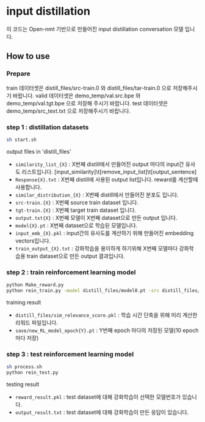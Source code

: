 # input distillation
이 코드는 Open-nmt 기반으로 만들어진 input distillation conversation 모델 입니다.


## How to use

### Prepare
train 데이터셋은 distill_files/src-train.0 와 distill_files/tar-train.0 으로 저장해주시기 바랍니다.
valid 데이터셋은 demo_temp/val.src.bpe 와 demo_temp/val.tgt.bpe 으로 저장해 주시기 바랍니다.
test 데이터셋은 demo_temp/src_text.txt 으로 저장해주시기 바랍니다.

### step 1 : distillation datasets
```bash
sh start.sh
```

output files in 'distill_files'

* `similarity_list_{X}` : X번째 distill에서 만들어진 output 마다의 input간 유사도 리스트입니다. 
    [input_similarity]\t[remove_input_list]\t[output_sentence]
* `Response{X}.txt` : X번째 distill에 사용된 output list입니다. reward를 계산할때 사용합니다.
* `similar_distribution_{X}` : X번째 distill에서 만들어진 분포도 입니다.
* `src-train.{X}` : X번째 source train dataset 입니다.
* `tgt-train.{X}` : X번째 target train dataset 입니다.
* `output.txt{X}` : X번째 모델이 X번째 dataset으로 만든 output 입니다.
* `model{X}.pt` : X번째 dataset으로 학습된 모델입니다.
* `input_emb_{X}.pkl` : input간의 유사도를 계산하기 위해 만들어진 embedding vectors입니다.
* `train_output_{X}.txt` : 강화학습을 용이하게 하기위해 X번째 모델마다 강화학습용 train dataset으로 만든 output 결과입니다.

### step 2 : train reinforcement learning model
```bash
python Make_reward.py
python rein_train.py -model distill_files/model0.pt -src distill_files/src-train.0
```

training result

* `distill_files/sim_relevance_score.pkl` : 학습 시간 단축을 위해 미리 계산한 리워드 파일입니다.
* `save/new_RL_model_epoch{Y}.pt` : Y번째 epoch 마다의 저장된 모델(10 epoch 마다 저장)

### step 3 : test reinforcement learning model
```bash
sh process.sh
python rein_test.py
```

testing result

* `reward_result.pkl` : test dataset에 대해 강화학습이 선택한 모델번호가 있습니다.
* `output_result.txt` : test dataset에 대해 강화학습이 만든 응답이 있습니다.

